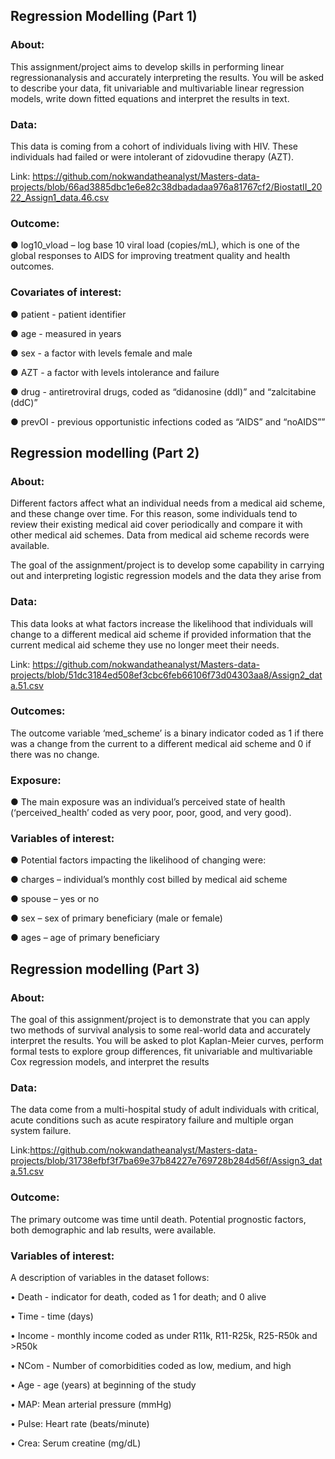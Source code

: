 ## Regression Modelling (Part 1)

### About:

This assignment/project aims to develop skills in performing linear regressionanalysis and accurately interpreting the results. You will be asked to describe your data, fit univariable and multivariable linear regression models, write down fitted equations and interpret the results in text.

### Data: 

This data is coming from a cohort of individuals living with HIV. These individuals had failed or 
were intolerant of zidovudine therapy (AZT). 

Link: https://github.com/nokwandatheanalyst/Masters-data-projects/blob/66ad3885dbc1e6e82c38dbadadaa976a81767cf2/BiostatII_2022_Assign1_data.46.csv

### Outcome:

● </li> log10_vload – log base 10 viral load (copies/mL), which is one of the global responses to 
AIDS for improving treatment quality and health outcomes. 

### Covariates of interest:
● patient - patient identifier

● age - measured in years

● sex - a factor with levels female and male

● AZT - a factor with levels intolerance and failure

● drug - antiretroviral drugs, coded as “didanosine (ddI)” and “zalcitabine (ddC)”

● prevOI - previous opportunistic infections coded as “AIDS” and “noAIDS””

## Regression modelling (Part 2)

### About:

Different factors affect what an individual needs from a medical aid scheme, and these change over time. For this reason, some individuals tend to review their existing medical aid cover periodically and compare it with other medical aid schemes. Data from medical aid scheme records were available. 

The goal of the assignment/project is to develop some capability in carrying out and interpreting logistic regression models and the data they arise from

### Data:

This data looks at what factors increase the likelihood that individuals will change to a different medical aid scheme if provided information that the current medical aid scheme they use no longer meet their needs. 

Link: https://github.com/nokwandatheanalyst/Masters-data-projects/blob/51dc3184ed508ef3cbc6feb66106f73d04303aa8/Assign2_data.51.csv

### Outcomes:
The outcome variable ‘med_scheme’ is a binary indicator coded as 1 if there was a change from the current to a different medical aid scheme and 0 if there was no change. 

### Exposure:

● The main exposure was an individual’s perceived state of health (‘perceived_health’ coded as very poor, poor, good, and very good). 

### Variables of interest:

● Potential factors impacting the likelihood of changing were:

● charges – individual’s monthly cost billed by medical aid scheme 

● spouse – yes or no

● sex – sex of primary beneficiary (male or female)

● ages – age of primary beneficiary

## Regression modelling (Part 3)

### About:
The goal of this assignment/project is to demonstrate that you can apply two methods of survival analysis to some real-world data and accurately interpret the results. You will be asked to plot Kaplan-Meier curves, perform formal tests to explore group differences, fit univariable and multivariable Cox regression models, and interpret the results

### Data:

The data come from a multi-hospital study of adult individuals with critical, acute conditions such as acute respiratory failure and multiple organ system failure.

Link:https://github.com/nokwandatheanalyst/Masters-data-projects/blob/31738efbf3f7ba69e37b84227e769728b284d56f/Assign3_data.51.csv

### Outcome:
The primary outcome was time until death. Potential prognostic factors, both demographic and lab results, were available. 

### Variables of interest:
A description of variables in the dataset follows:

• Death - indicator for death, coded as 1 for death; and 0 alive

• Time - time (days)

• Income - monthly income coded as under R11k, R11-R25k, R25-R50k and >R50k

• NCom - Number of comorbidities coded as low, medium, and high

• Age - age (years) at beginning of the study 

• MAP: Mean arterial pressure (mmHg)

• Pulse: Heart rate (beats/minute)

• Crea: Serum creatine (mg/dL)
